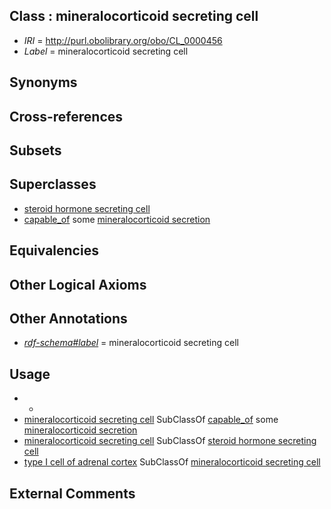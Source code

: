 
## Class : mineralocorticoid secreting cell

 * *IRI* = http://purl.obolibrary.org/obo/CL_0000456
 * *Label* = mineralocorticoid secreting cell

## Synonyms


## Cross-references


## Subsets


## Superclasses

 * [steroid hormone secreting cell](../../CL/74/CL_0000174.md)
 * [capable_of](../../RO/15/RO_0002215.md) some [mineralocorticoid secretion](../../GO/31/GO_0035931.md)

## Equivalencies


## Other Logical Axioms


## Other Annotations

 * *[rdf-schema#label](../../el/rdf-schema#label.md)* = mineralocorticoid secreting cell

## Usage

 * -
 * [mineralocorticoid secreting cell](../../CL/56/CL_0000456.md) SubClassOf [capable_of](../../RO/15/RO_0002215.md) some [mineralocorticoid secretion](../../GO/31/GO_0035931.md)
 * [mineralocorticoid secreting cell](../../CL/56/CL_0000456.md) SubClassOf [steroid hormone secreting cell](../../CL/74/CL_0000174.md)
 * [type I cell of adrenal cortex](../../CL/99/CL_0002099.md) SubClassOf [mineralocorticoid secreting cell](../../CL/56/CL_0000456.md)

## External Comments

